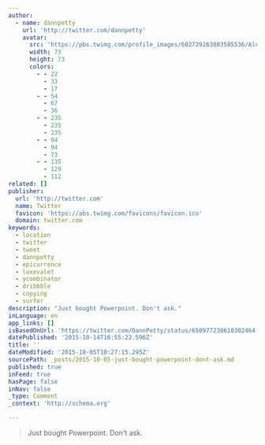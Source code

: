 ```yaml
---
author:
  - name: dannpetty
    url: 'http://twitter.com/dannpetty'
    avatar:
      src: 'https://pbs.twimg.com/profile_images/602729263083585536/AlnHRKJk_bigger.jpg'
      width: 73
      height: 73
      colors:
        - - 22
          - 33
          - 17
        - - 54
          - 67
          - 36
        - - 235
          - 235
          - 235
        - - 94
          - 94
          - 73
        - - 135
          - 129
          - 112
related: []
publisher:
  url: 'http://twitter.com'
  name: Twitter
  favicon: 'https://abs.twimg.com/favicons/favicon.ico'
  domain: twitter.com
keywords:
  - location
  - twitter
  - tweet
  - dannpetty
  - epicurrence
  - luxevalet
  - ycombinator
  - dribbble
  - copying
  - surfer
description: "Just bought Powerpoint. Don't ask."
inLanguage: en
app_links: []
isBasedOnUrl: 'https://twitter.com/DannPetty/status/650977239610302464'
datePublished: '2015-10-14T16:55:22.596Z'
title: ''
dateModified: '2015-10-05T10:27:15.295Z'
sourcePath: _posts/2015-10-05-just-bought-powerpoint-dont-ask.md
published: true
inFeed: true
hasPage: false
inNav: false
_type: Comment
_context: 'http://schema.org'

---
```

> Just bought Powerpoint&period; Don't ask&period;